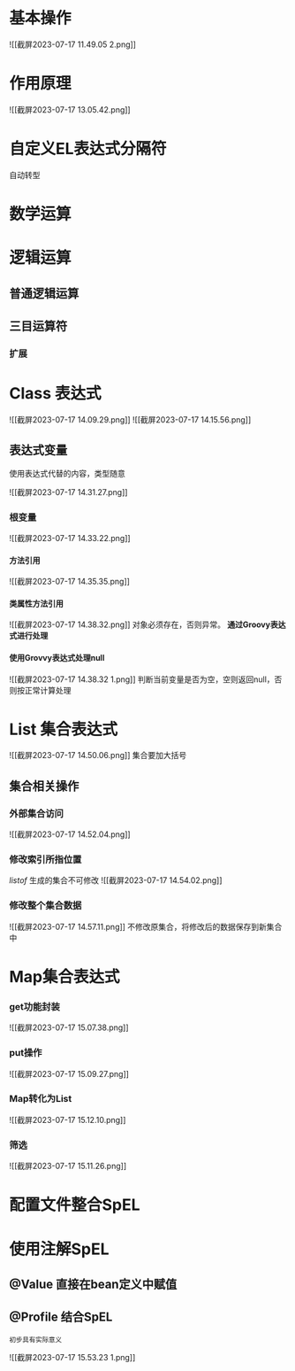 # 基本操作
![[截屏2023-07-17 11.49.05 2.png]]
# 作用原理
![[截屏2023-07-17 13.05.42.png]]
# 自定义EL表达式分隔符
自动转型

# 数学运算

# 逻辑运算

## 普通逻辑运算

## 三目运算符

### 扩展

# Class 表达式
![[截屏2023-07-17 14.09.29.png]]
![[截屏2023-07-17 14.15.56.png]]
## 表达式变量

使用表达式代替的内容，类型随意

![[截屏2023-07-17 14.31.27.png]]
### 根变量
![[截屏2023-07-17 14.33.22.png]] 
#### 方法引用
![[截屏2023-07-17 14.35.35.png]]

#### 类属性方法引用
![[截屏2023-07-17 14.38.32.png]]
对象必须存在，否则异常。
**通过Groovy表达式进行处理**

#### 使用Grovvy表达式处理null
![[截屏2023-07-17 14.38.32 1.png]]
判断当前变量是否为空，空则返回null，否则按正常计算处理

# List 集合表达式
![[截屏2023-07-17 14.50.06.png]]
	集合要加大括号
## 集合相关操作

### 外部集合访问
![[截屏2023-07-17 14.52.04.png]]

### 修改索引所指位置

*listof* 生成的集合不可修改
![[截屏2023-07-17 14.54.02.png]]

### 修改整个集合数据
![[截屏2023-07-17 14.57.11.png]]
	不修改原集合，将修改后的数据保存到新集合中

# Map集合表达式
### get功能封装
![[截屏2023-07-17 15.07.38.png]]

### put操作
![[截屏2023-07-17 15.09.27.png]]
### Map转化为List

![[截屏2023-07-17 15.12.10.png]]
### 筛选

![[截屏2023-07-17 15.11.26.png]]

# 配置文件整合SpEL

# 使用注解SpEL
## @Value 直接在bean定义中赋值

## @Profile 结合SpEL
	初步具有实际意义
	
![[截屏2023-07-17 15.53.23 1.png]]


